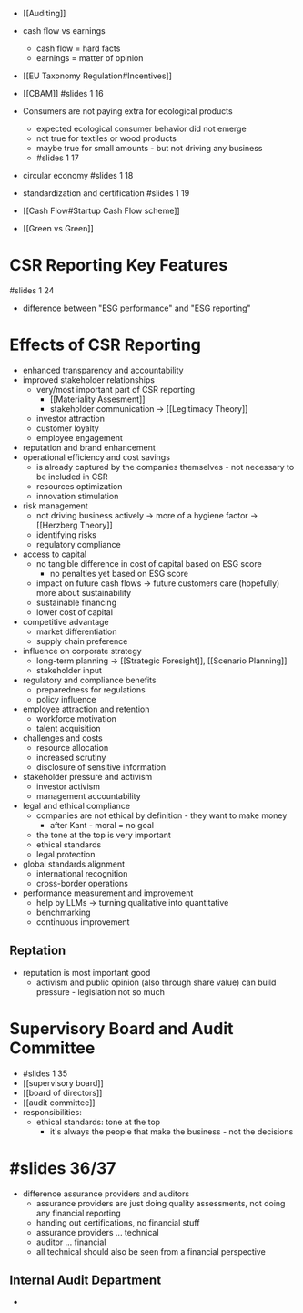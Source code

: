 - [[Auditing]]
- cash flow vs earnings
	- cash flow = hard facts
	- earnings = matter of opinion
- [[EU Taxonomy Regulation#Incentives]]
- [[CBAM]] #slides 1 16
- Consumers are not paying extra for ecological products
	- expected ecological consumer behavior did not emerge
	- not true for textiles or wood products
	- maybe true for small amounts - but not driving any business
	- #slides 1 17
- circular economy #slides 1 18
- standardization and certification #slides 1 19
- [[Cash Flow#Startup Cash Flow scheme]]

- [[Green vs Green]]

# CSR Reporting Key Features
#slides 1 24
- difference between "ESG performance" and "ESG reporting"

# Effects of CSR Reporting
- enhanced transparency and accountability
- improved stakeholder relationships
	- very/most important part of CSR reporting
		- [[Materiality Assesment]]
		- stakeholder communication -> [[Legitimacy Theory]]
	- investor attraction
	- customer loyalty
	- employee engagement
- reputation and brand enhancement
- operational efficiency and cost savings
	- is already captured by the companies themselves - not necessary to be included in CSR
	- resources optimization
	- innovation stimulation
- risk management
	- not driving business actively -> more of a hygiene factor -> [[Herzberg Theory]]
	- identifying risks
	- regulatory compliance
- access to capital
	- no tangible difference in cost of capital based on ESG score
		- no penalties yet based on ESG score
	- impact on future cash flows -> future customers care (hopefully) more about sustainability 
	- sustainable financing
	- lower cost of capital
- competitive advantage
	- market differentiation
	- supply chain preference
- influence on corporate strategy
	- long-term planning -> [[Strategic Foresight]], [[Scenario Planning]]
	- stakeholder input
- regulatory and compliance benefits
	- preparedness for regulations
	- policy influence
- employee attraction and retention
	- workforce motivation
	- talent acquisition
- challenges and costs
	- resource allocation
	- increased scrutiny
	- disclosure of sensitive information
- stakeholder pressure and activism
	- investor activism
	- management accountability
- legal and ethical compliance
	- companies are not ethical by definition - they want to make money
		- after Kant - moral = no goal
	- the tone at the top is very important
	- ethical standards
	- legal protection
- global standards alignment
	- international recognition
	- cross-border operations
- performance measurement and improvement
	- help by LLMs -> turning qualitative into quantitative
	- benchmarking
	- continuous improvement

## Reptation
- reputation is most important good
	- activism and public opinion (also through share value) can build pressure - legislation not so much

# Supervisory Board and Audit Committee
- #slides 1 35
- [[supervisory board]]
- [[board of directors]]
- [[audit committee]]
- responsibilities:
	- ethical standards: tone at the top
		- it's always the people that make the business - not the decisions

# #slides 36/37

- difference assurance providers and auditors
	- assurance providers are just doing quality assessments, not doing any financial reporting
	- handing out certifications, no financial stuff
	- assurance providers ... technical
	- auditor ... financial
	- all technical should also be seen from a financial perspective

## Internal Audit Department
- 


